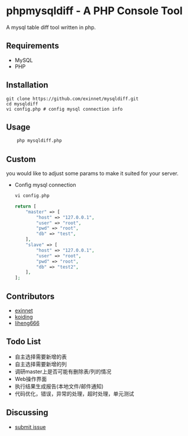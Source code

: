 phpmysqldiff - A PHP Console Tool
=========================

A mysql table diff tool written in php.

Requirements
------------

* MySQL
* PHP

Installation
------------
```
git clone https://github.com/exinnet/mysqldiff.git
cd mysqldiff
vi config.php # config mysql connection info
```

Usage
-------------

```bash
	php mysqldiff.php
```

Custom
--------
you would like to adjust some params to make it suited for your server.

* Config mysql connection
    ```php
    vi config.php

	return [
		"master" => [
			"host" => "127.0.0.1",
			"user" => "root",
			"pwd" => "root",
			"db" => "test",
		],
		"slave" => [
			"host" => "127.0.0.1",
			"user" => "root",
			"pwd" => "root",
			"db" => "test2",
		],
	];
    ```

Contributors
----------
- [exinnet](https://github.com/exinnet)
- [koiding](https://github.com/koiding)
- [liheng666](https://github.com/liheng666)

Todo List
----------

- 自主选择需要新增的表
- 自主选择需要新增的列
- 调研master上是否可能有删除表/列的情况
- Web操作界面
- 执行结果生成报告(本地文件/邮件通知)
- 代码优化，错误，异常的处理，超时处理，单元测试

Discussing
----------
- [submit issue](https://github.com/exinnet/mysqldiff/issues/new)
